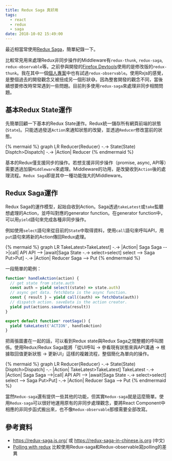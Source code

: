 ```yaml
---
title: Redux Saga 真好用
tags:
  - react
  - redux
  - saga
date: 2018-10-02 15:49:00
---
```


最近相當常使用[Redux Saga](https://redux-saga.js.org/)，簡單紀錄一下。

比較常見用來處理Redux非同步操作的Middleware有`redux-thunk`, `redux-saga`, `redux-observable`等。之前參與開發的[Firefox Devtools](https://github.com/devtools-html)使用的是修改版的`redux-thunk`。我在其中一個[個人專案](https://github.com/gasolin/transmonitor)中也有試過`redux-observable`。使用Rxjs的感覺，是整個過去的開發觀念又被扭成另一個形狀:sweat_smile:。因為整套開發的觀念不同，當後續想要修改時常常遇到一些問題。目前則多使用`redux-saga`來處理非同步相關問題。

## 基本Redux State運作

先簡單回顧一下基本的Redux State運作。Redux統一儲存所有網頁前端的狀態(`State`)。只能透過發送`Action`來通知狀態的改變，並透過`Reducer`修改當前的狀態。

{% mermaid %}
graph LR
Reducer{Reducer} -.-> State(State)
Disptch>Dispatch] -.-> |Action| Reducer
{% endmermaid %}

基本的Redux僅支援同步的操作。若想支援非同步操作（promise, async, API等）需要透過加裝`Middleware`來處理。Middleware的功用，是改變收到`Action`後的處理流程。`Redux Saga`即是其中一種功能強大的Middleware。

## Redux Saga運作

Redux Saga的運作模型，起始自收到Action。Saga透過`takeLatest`或`take`監聽想處理的Action，並呼叫對應的generator function。在generator function中，可以用`yield`語句來完成各種非同步操作。

例如使用`select`語句來從目前的`State`中取得資料，使用`call`語句來呼叫API，用`put`語句來將新的Action傳回Redux處理。

{% mermaid %}
graph LR
TakeLatest>TakeLatest] -.-> |Action| Saga
Saga -->|call| API
API --> |await|Saga
State -.-> select>select]
select --> Saga
Put>Put] -.-> |Action| Reducer
Saga --> Put
{% endmermaid %}

一段簡單的範例：

```js
function* handleAction(action) {
  // get state from state.auth
  const auth = yield select((state) => state.auth)
  // async get data. fetchData is the async function.
  const { result } = yield call((auth) => fetchData(auth))
  // dispatch action. saveData is the action creator.
  yield put(actions.saveData(result))
}

export default function* rootSaga() {
  yield takeLatest('ACTION', handleAction)
}
```

把兩張圖畫在一起的話，可以看到Redux state與Redux Saga之間整體的呼叫關係。使用Redux/Redux Saga能將「從UI呼叫 -> 參看現有狀態來與API溝通 -> 根據取回值更新狀態 -> 更新UI」這樣的複雜流程，整個簡化為單向的操作。

{% mermaid %}
graph LR
Reducer{Reducer} -.-> State(State)
Disptch>Dispatch] -.- |Action| TakeLatest>TakeLatest]
TakeLatest -.-> |Action| Saga
Saga -->|call| API
API --> |await|Saga
State -.-> select>select]
select --> Saga
Put>Put] -.-> |Action| Reducer
Saga --> Put
{% endmermaid %}

當然`Redux-saga`還有提供一些其他的功能，但其實`Redux-saga`就是這麼簡單。使用`Redux-saga`可以很好地運用原有的非同步處理觀念，要將React Component中相應的非同步函式搬出來，也不像`Redux-observable`那樣需要全部改寫。

## 參考資料

- https://redux-saga.js.org/ 或 https://redux-saga-in-chinese.js.org (中文)
- [Polling with redux](https://bigbitecreative.com/polling-with-redux/) 比較使用Redux-saga和Redux-observable寫polling的差異
